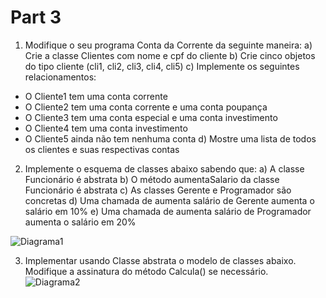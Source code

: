 # Part 3

1. Modifique o seu programa Conta da Corrente da seguinte maneira:
a) Crie a classe Clientes com nome e cpf do cliente
b) Crie cinco objetos do tipo cliente (cli1, cli2, cli3, cli4, cli5)
c) Implemente os seguintes relacionamentos:
- O Cliente1 tem uma conta corrente
- O Cliente2 tem uma conta corrente e uma conta poupança
- O Cliente3 tem uma conta especial e uma conta investimento
- O Cliente4 tem uma conta investimento
- O Cliente5 ainda não tem nenhuma conta
 d) Mostre uma lista de todos os clientes e suas respectivas contas
 
2. Implemente o esquema de classes abaixo sabendo que:
a) A classe Funcionário é abstrata
b) O método aumentaSalario da classe Funcionário é abstrata
c) As classes Gerente e Programador são concretas
d) Uma chamada de aumenta salário de Gerente aumenta o salário em 10%
e) Uma chamada de aumenta salário de Programador aumenta o salário em 20%

![Diagrama1](https://lh3.googleusercontent.com/ZyaqEw5VafeZ_ZFVN-pstgOISiC1sGIEbPCTnceMet1hCjVunDBGwGabQipZ9MjrTnERuOf9xypRuOELEiJ1o5QFjwzRot7SuKzeZ9ouOCZ1iQRd_k4ZuKxweh5QgWYFWO9qhztdYi10OpRpEE3rxs4fiioV5g_C7DdvMDjqfIcRmkkVef9WzYxi9UkJ0YgKwNvJd0oMA4s-YEiiC6LA7L4PWawI1Ze9KMi-LJ1wDjKIkrSqJYB-XKzfZWw96MQwTIlVr1IamIcQKPdoFD1h2AY6cydOQkojWjkoLJ8asCTsvYPMGghUOo9q3heLbdKNuw8e0yZCMHyP4aha4hRVB8IXQkP2qQ3WwblBmuU0GzyhQI0YwpYa5kzMj7N4ydurLQtP-tqEQm35m3o9o46ADHpCOb9pq_Un6LhrkBLC364LYU9HDgiKTWNdFeT2kzQjplV2vMAr8No1hYpvf4Yp--mi4z_Ox_6odNkjszIq9VH_Ol-oFiJaPlFLYp7meoX_qaXpnXVtbhM_OY6NzZ-lhEf8s76lUslSuL7KDy1AZGWD2ZsdSzXkcCwDTKb6sJwTQwlDPNddmlA-yIX7U7IpI9aNM2CaI3_dHWy_W_TJYAV7TIUSGTJpTgUpPeyvtwJbyYV02AxzE00HMli5JV3LnmQEUQcGer8=w631-h481-no)

3. Implementar usando Classe abstrata o modelo de classes abaixo. Modifique a assinatura do
método Calcula() se necessário.
![Diagrama2](https://lh3.googleusercontent.com/RIyh9ILXb8nnam_q7xiC1S28-T7LP1AK7W2RJpnnDAeguNfSuNf-UsuIYxbn99aXVp4eS_JtpJXclNKwWIfVXGMJmcG59o1SiuguEBZ0GlX8FPZ9kpPXnlldSLRrLuCh-Xz-elIrGHBkEiJSxY8rNxWLtw0igkRdU9uqmBej4J60PsVFzyQNyFsLa4hgcWQRy7Ir7faaFSU7PsqR5jGYLuywNkymqw2i03lLzJbbmOC7LQlBMxqzsCT_f7kyIB8E8ZjHQlJHchew7K1R6Mk9iovWhGhZnaVAAnjgV4Ck5tNI5FelffaPNGr1NWmB4Kfd4fmislNHBL4SbldgvZEhInArM6c5wMkHXJB6SkPoE2UfKVy5i88jQHPyxZ1ky7xit0eLxr_BHwg707SL37UwU7a4-LDUYgy2hfX1LvTVzBV8o1idaZq1-L-JEX7SuYXBXLyOC6OPLdJ_qcklOrm4q88_Irbs-_mZIrVe-7_n1Q9sR5DVtFWBfAAZzxROxLBiO6xOOqcHLvJVn-jXATt191MvE0aXuys30sQYfSS1dbAlej51aLd4AGUNL48af79e02vuHEIvic8XaGk-ZCf-KFNNlV0p0x-rpLeWiUpWjDQOKY_nA3Uk6rWwHZBAGkTm-r74x2QCfM3RGUk8ptUPrk-EoQDnfn8=w631-h481-no)